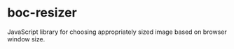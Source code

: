 # boc-resizer

JavaScript library for choosing appropriately sized image based on browser window size.
